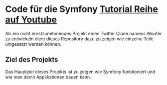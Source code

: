 # Code für die Symfony [Tutorial Reihe auf Youtube](https://www.youtube.com/playlist?list=PL26OukmOYYl722-DBGdnpIHwYwtzGJBx_)
Als ein nicht ernstzunehmendes Projekt einen Twitter Clone namens Woofer zu entwickeln dient dieses Repository dazu zu zeigen wie einzelne Teile umgesetzt werden können.

## Ziel des Projekts
Das Hauptziel dieses Projekts ist zu zeigen wie Symfony funktioniert und wie man damit Applikationen bauen kann.
